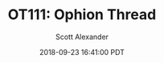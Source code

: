 ---
layout: podcast
title: "OT111: Ophion Thread"
author: Scott Alexander
description: https://slatestarcodex.com/2018/09/23/ot111-ophion-thread/
date: 2018-09-23 16:41:00 PDT
length: 376232
duration: 94
guid: ot111-ophion-thread
---